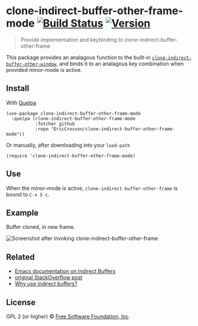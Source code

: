 # clone-indirect-buffer-other-frame-mode [![Build Status](https://travis-ci.org/EricCrosson/clone-indirect-buffer-other-frame-mode.svg?branch=master)](https://travis-ci.org/EricCrosson/clone-indirect-buffer-other-frame-mode) [![Version](https://img.shields.io/github/tag/EricCrosson/clone-indirect-buffer-other-frame-mode.svg)](https://github.com/EricCrosson/clone-indirect-buffer-other-frame-mode/releases)

> Provide implementation and keybinding to clone-indirect-buffer-other-frame

This package provides an analagous function to the built-in [`clone-indirect-buffer-other-window`](http://www.gnu.org/software/emacs/manual/html_node/emacs/Indirect-Buffers.html), and binds it to an analagous key combination when provided minor-mode is active.

## Install

With [Quelpa](https://framagit.org/steckerhalter/quelpa)

``` {.sourceCode .lisp}
(use-package clone-indirect-buffer-other-frame-mode
  :quelpa (clone-indirect-buffer-other-frame-mode
           :fetcher github
           :repo "EricCrosson/clone-indirect-buffer-other-frame-mode"))
```

Or manually, after downloading into your `load-path`

``` {.sourceCode .lisp}
(require 'clone-indirect-buffer-other-frame-mode)
```

## Use

When the minor-mode is active, `clone-indirect-buffer-other-frame` is
bound to `C-x 5 c`.

## Example

Buffer cloned, in new frame.

![Screenshot after invoking `clone-indirect-buffer-other-frame`](https://raw.githubusercontent.com/EricCrosson/clone-indirect-buffer-other-frame-mode/master/img/clone-indirect-buffer-other-frame-demo.png)

## Related

- [Emacs documentation on Indirect Buffers](http://www.gnu.org/software/emacs/manual/html_node/emacs/Indirect-Buffers.html)
- [original StackOverflow post](https://stackoverflow.com/a/47333316)
- [Why use indirect buffers?](https://emacs.stackexchange.com/a/12182)

## License

GPL 2 (or higher) © [Free Software Foundation, Inc](http://www.fsf.org/about).
